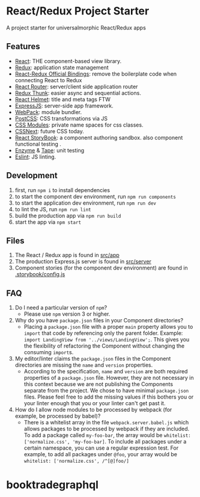 # React/Redux Project Starter

A project starter for universalmorphic React/Redux apps


## Features

*   [React](https://facebook.github.io/react/): THE component-based view library.
*   [Redux](http://redux.js.org/): application state management
*   [React-Redux Official Bindings](https://github.com/reactjs/react-redux): remove the boilerplate code when connecting React to Redux
*   [React Router](https://github.com/reactjs/react-router): server/client side application router
*   [Redux Thunk](https://github.com/gaearon/redux-thunk): easier async and sequential actions.
*   [React Helmet](https://github.com/nfl/react-helmet): title and meta tags FTW
*   [ExpressJS](http://expressjs.com/): server-side app framework.
*   [WebPack](https://webpack.github.io/): module bundler.
*   [PostCSS](https://github.com/postcss/postcss): CSS transformations via JS
*   [CSS Modules](https://github.com/css-modules/css-modules): private name spaces for css classes.
*   [CSSNext](http://cssnext.io/): future CSS today.
*   [React StoryBook](https://github.com/kadirahq/react-storybook): a component authoring sandbox. also component functional testing .
*   [Enzyme](https://github.com/airbnb/enzyme) & [Tape](https://github.com/substack/tape): unit testing
*   [Eslint](http://eslint.org/): JS linting.


## Development

1.  first, run `npm i` to install dependencies
1.  to start the component dev environment, run `npm run components`
1.  to start the application dev environment, run `npm run dev`
1.  to lint the JS, run `npm run lint`
1.  build the production app via `npm run build`
1.  start the app via `npm start`


## Files

1.  The React / Redux app is found in [src/app](./src/app)
1.  The production Express.js server is found in [src/server](./src/server)
1.  Component stories (for the component dev environment) are found in [.storybook/config.js](./.storybook/config.js)

## FAQ

1.  Do I need a particular version of `npm`?
    -  Please use `npm` version 3 or higher.
1.  Why do you have `package.json` files in your Component directories? 
    -  Placing a `package.json` file with a proper `main` property allows you to `import` that code by referencing only the parent folder. Example: `import LandingView from '../views/LandingView';`. This gives you the flexibility of refactoring the Component without changing the consuming `import`s.
1.  My editor/linter claims the `package.json` files in the Component directories are missing the `name` and `version` properties.
    -  According to the specification, `name` and `version` are both required properties of a `package.json` file. However, they are not necessary in this context because we are not publishing the Components separate from the project. We chose to have minimal `package.json` files. Please feel free to add the missing values if this bothers you or your linter enough that you or your linter can't get past it.
1. How do I allow node modules to be processed by webpack (for example, be processed by babel)?
    - There is a whitelist array in the file `webpack.server.babel.js` which allows packages to be processed by webpack if they are included. To add a package called `my-foo-bar`, the array would be `whitelist: ['normalize.css', 'my-foo-bar]`. To include all packages under a certain namespace, you can use a regular expression test. For example, to add all packages under `@foo`, your array would be `whitelist: ['normalize.css', /^[@]foo/]` 
# booktradegraphql
